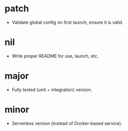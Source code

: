 patch
=====

- Validate global config on first launch, ensure it is valid.

nil
===

- Write proper README for use, launch, etc.

major
=====

- Fully tested (unit + integration) version.

minor
=====

- Serverless version (instead of Docker-based service).

